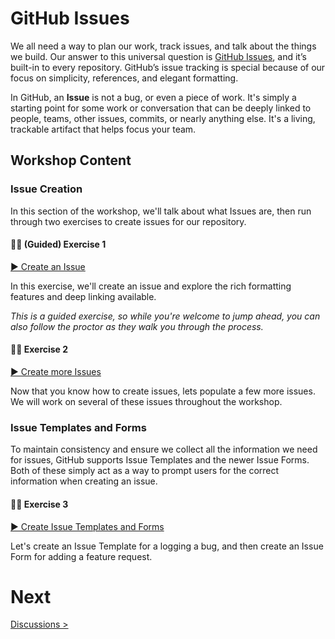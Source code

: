 # GitHub Issues

We all need a way to plan our work, track issues, and talk about the things we build. Our answer to this universal question is [GitHub Issues](https://github.com/features/issues), and it’s built-in to every repository. GitHub’s issue tracking is special because of our focus on simplicity, references, and elegant formatting.

In GitHub, an **Issue** is not a bug, or even a piece of work. It's simply a starting point for some work or conversation that can be deeply linked to people, teams, other issues, commits, or nearly anything else. It's a living, trackable artifact that helps focus your team.

## Workshop Content

### Issue Creation

In this section of the workshop, we'll talk about what Issues are, then run through two exercises to create issues for our repository.

#### 👩‍💻 (Guided) Exercise 1

[▶️ Create an Issue](exercise-1.md)

In this exercise, we'll create an issue and explore the rich formatting features and deep linking available.

_This is a guided exercise, so while you're welcome to jump ahead, you can also follow the proctor as they walk you through the process._

#### 👩‍💻 Exercise 2

[▶️ Create more Issues](exercise-2.md)

Now that you know how to create issues, lets populate a few more issues. We will work on several of these issues throughout the workshop.

### Issue Templates and Forms

To maintain consistency and ensure we collect all the information we need for issues, GitHub supports Issue Templates and the newer Issue Forms. Both of these simply act as a way to prompt users for the correct information when creating an issue.

#### 👩‍💻 Exercise 3

[▶️ Create Issue Templates and Forms](exercise-3.md)

Let's create an Issue Template for a logging a bug, and then create an Issue Form for adding a feature request.

# Next
[Discussions &gt;](../2.2-Discussions/)